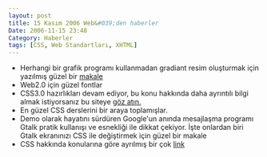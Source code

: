 ```yaml
---
layout: post
title: 15 Kasım 2006 Web&#039;den haberler
Date: 2006-11-15 23:48
Category: Haberler
tags: [CSS, Web Standartları, XHTML]
---
```


-   Herhangi bir grafik programı kullanmadan gradiant resim oluşturmak
    için yazılmış güzel bir [makale][]
-   Web2.0 için güzel fontlar
-   CSS3.0 hazırlıkları devam ediyor, bu konu hakkında daha ayrıntılı
    bilgi almak istiyorsanız bu siteye [göz atın.][]
-   En güzel CSS derslerini bir araya toplamışlar.
-   Demo olarak hayatını sürdüren Google'un anında mesajlaşma programı
    Gtalk pratik kullanışı ve esnekliği ile dikkat çekiyor. İşte
    onlardan biri Gtalk ekranınızı CSS ile değiştirmek için güzel bir makale
-   CSS hakkında konularına göre ayrılmış bir çok [link][1]


  [makale]: http://alistapart.com/articles/supereasyblendys
  [göz atın.]: http://www.css3.info/
  [1]: http://veerle.duoh.com/index.php/blog/links/

